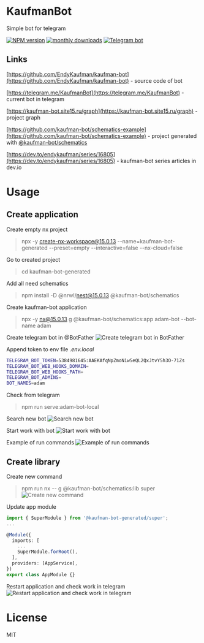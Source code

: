# KaufmanBot

Simple bot for telegram

[![NPM version][npm-image]][npm-url] [![monthly downloads][downloads-image]][downloads-url] [![Telegram bot][telegram-image]][telegram-url]

## Links

[https://github.com/EndyKaufman/kaufman-bot](https://github.com/EndyKaufman/kaufman-bot) - source code of bot

[https://telegram.me/KaufmanBot](https://telegram.me/KaufmanBot) - current bot in telegram

[https://kaufman-bot.site15.ru/graph](https://kaufman-bot.site15.ru/graph) - project graph

[https://github.com/kaufman-bot/schematics-example](https://github.com/kaufman-bot/schematics-example) - project generated with [@kaufman-bot/schematics](https://npmjs.org/package/@kaufman-bot/schematics)

[https://dev.to/endykaufman/series/16805](https://dev.to/endykaufman/series/16805) - kaufman-bot series articles in dev.io

# Usage

## Create application

Create empty nx project

> npx -y create-nx-workspace@15.0.13 --name=kaufman-bot-generated --preset=empty --interactive=false --nx-cloud=false

Go to created project

> cd kaufman-bot-generated

Add all need schematics

> npm install -D @nrwl/nest@15.0.13 @kaufman-bot/schematics

Create kaufman-bot application

> npx -y nx@15.0.13 g @kaufman-bot/schematics:app adam-bot --bot-name adam

Create telegram bot in @BotFather
![Create telegram bot in BotFather](https://dev-to-uploads.s3.amazonaws.com/uploads/articles/y42z7xieyso9vfewdygu.png)

Append token to env file
_.env.local_

```sh
TELEGRAM_BOT_TOKEN=5384981645:AAEKAfqNpZmoN1w5eQL2QxJtvY5h3O-71Zs
TELEGRAM_BOT_WEB_HOOKS_DOMAIN=
TELEGRAM_BOT_WEB_HOOKS_PATH=
TELEGRAM_BOT_ADMINS=
BOT_NAMES=adam
```

Check from telegram

> npm run serve:adam-bot-local

Search new bot
![Search new bot](https://dev-to-uploads.s3.amazonaws.com/uploads/articles/dnxxniwrgixkzxz5wjit.png)

Start work with bot
![Start work with bot](https://dev-to-uploads.s3.amazonaws.com/uploads/articles/pcqq79odfdja46rtw11r.png)

Example of run commands
![Example of run commands](https://dev-to-uploads.s3.amazonaws.com/uploads/articles/b3vpxtspkdurinm6rp1l.png)

## Create library

Create new command

> npm run nx -- g @kaufman-bot/schematics:lib super
> ![Create new command](https://dev-to-uploads.s3.amazonaws.com/uploads/articles/86px1fnvpu6quinjvojy.png)

Update app module

```ts
import { SuperModule } from '@kaufman-bot-generated/super';
...

@Module({
  imports: [
    ...
    SuperModule.forRoot(),
  ],
  providers: [AppService],
})
export class AppModule {}
```

Restart application and check work in telegram
![Restart application and check work in telegram](https://dev-to-uploads.s3.amazonaws.com/uploads/articles/3w41zhmmq4jayslqphw1.png)

[npm-image]: https://badgen.net/npm/v/@kaufman-bot/core-server
[npm-url]: https://npmjs.org/package/@kaufman-bot/core-server
[telegram-image]: https://img.shields.io/badge/bot-telegram-blue.svg?maxAge=2592000
[telegram-url]: https://t.me/KaufmanBot
[downloads-image]: https://badgen.net/npm/dm/@kaufman-bot/core-server
[downloads-url]: https://npmjs.org/package/@kaufman-bot/core-server

# License

MIT

